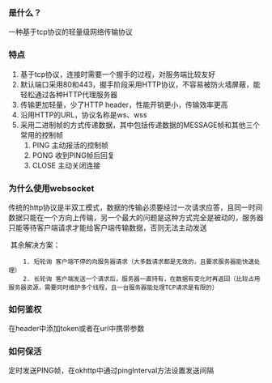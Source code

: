 ### 是什么？

一种基于tcp协议的轻量级网络传输协议

### 特点

1. 基于tcp协议，连接时需要一个握手的过程，对服务端比较友好
2. 默认端口采用80和443，握手阶段采用HTTP协议，不容易被防火墙屏蔽，能轻松通过各种HTTP代理服务器
3. 传输更加轻量，少了HTTP header，性能开销更小，传输效率更高
4. 沿用HTTP的URL，协议名称是ws、wss
5. 采用二进制帧的方式传递数据，其中包括传递数据的MESSAGE帧和其他三个常用的控制帧
   1. PING 主动报活的控制帧
   2. PONG 收到PING帧后回复
   3. CLOSE 主动关闭连接

### 为什么使用websocket

传统的http协议是半双工模式，数据的传输必须要经过一次请求应答，且同一时间数据只能在一个方向上传输，另一个最大的问题是这种方式完全是被动的，服务器只能等待客户端请求才能给客户端传输数据，否则无法主动发送

​	其余解决方案：

		1. 短轮询 客户端不停的向服务器请求（大多数请求都是无效的，且要求服务器能快速处理）
  		2. 长轮询 客户端发送一个请求后，服务器一直持有，在数据有变化时再返回（比较占用服务器资源，需要同时维护多个线程，且一台服务器能处理TCP请求是有限的）

### 如何鉴权

在header中添加token或者在url中携带参数

### 如何保活

定时发送PING帧，在okhttp中通过pingInterval方法设置发送间隔
